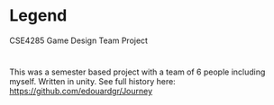 # Legend
CSE4285 Game Design Team Project
#
This was a semester based project with a team of 6 people including myself. Written in unity.
See full history here: https://github.com/edouardgr/Journey
